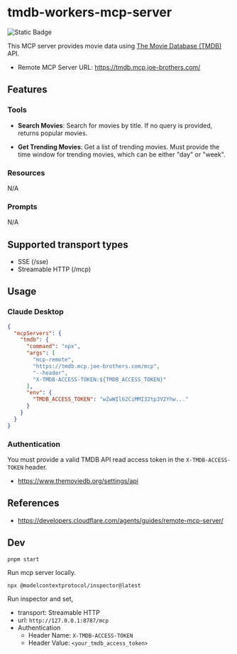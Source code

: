 # tmdb-workers-mcp-server

![Static Badge](https://img.shields.io/badge/Made%20with-Cloudflare%20Workers-blue?style=flat&logo=cloudflareworkers&logoColor=white&color=F38020)

This MCP server provides movie data using [The Movie Database (TMDB)](https://www.themoviedb.org/) API.

- Remote MCP Server URL: https://tmdb.mcp.joe-brothers.com/

## Features

### Tools
- **Search Movies**: Search for movies by title. If no query is provided, returns popular movies.

- **Get Trending Movies**: Get a list of trending movies. Must provide the time window for trending movies, which can be either "day" or "week".

### Resources
N/A

### Prompts
N/A

## Supported transport types
- SSE (/sse)
- Streamable HTTP (/mcp)

## Usage

### Claude Desktop
```json
{
  "mcpServers": {
    "tmdb": {
      "command": "npx",
      "args": [
        "mcp-remote",
        "https://tmdb.mcp.joe-brothers.com/mcp",
        "--header",
        "X-TMDB-ACCESS-TOKEN:${TMDB_ACCESS_TOKEN}"
      ],
      "env": {
        "TMDB_ACCESS_TOKEN": "wZwWIl62CiMMI32tp3V2Yhw..."
      }
    }
  }
}
```

### Authentication
You must provide a valid TMDB API read access token in the `X-TMDB-ACCESS-TOKEN` header.

- https://www.themoviedb.org/settings/api

## References
- https://developers.cloudflare.com/agents/guides/remote-mcp-server/


## Dev

```shell
pnpm start
```
Run mcp server locally.

```shell
npx @modelcontextprotocol/inspector@latest
```
Run inspector and set,

- transport: Streamable HTTP
- url: `http://127.0.0.1:8787/mcp`
- Authentication
  - Header Name: `X-TMDB-ACCESS-TOKEN`
  - Header Value: `<your_tmdb_access_token>`
